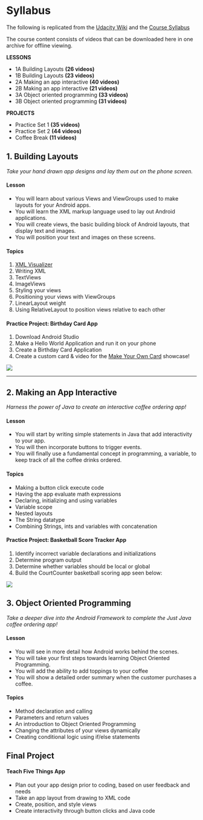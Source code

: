 # Syllabus

The following is replicated from the [Udacity Wiki](https://www.udacity.com/wiki/ud837) and the [Course Syllabus](https://www.udacity.com/course/android-development-for-beginners--ud837)

The course content consists of videos that can be downloaded here in one archive for offline viewing.

**LESSONS**
* 1A Building Layouts **(26 videos)**
* 1B Building Layouts **(23 videos)**
* 2A Making an app interactive **(40 videos)**
* 2B Making an app interactive **(21 videos)**
* 3A Object oriented programming **(33 videos)**
* 3B Object oriented programming **(31 videos)**

**PROJECTS**
* Practice Set 1 **(35 videos)**
* Practice Set 2 **(44 videos)**
* Coffee Break **(11 videos)**


## 1. Building Layouts

*Take your hand drawn app designs and lay them out on the phone screen.*

#### Lesson
 * You will learn about various Views and ViewGroups used to make layouts for your Android apps. 
 * You will learn the XML markup language used to lay out Android applications. 
 * You will create views, the basic building block of Android layouts, that display text and images. 
 * You will position your text and images on these screens. 

#### Topics
1. [XML Visualizer](http://labs.udacity.com/android-visualizer/#/android/sandbox)
2. Writing XML
2. TextViews 
3. ImageViews
3. Styling your views
4. Positioning your views with ViewGroups
5. LinearLayout weight
6. Using RelativeLayout to position views relative to each other

#### Practice Project: Birthday Card App

1. Download Android Studio
2. Make a Hello World Application and run it on your phone
3. Create a Birthday Card Application
4. Create a custom card & video for the [Make Your Own Card](http://discussions.udacity.com/t/make-your-own-card/19643) showcase!

![](https://lh3.googleusercontent.com/TB8BsLE1YiTXZkirAr-5MXsvKLgWEXCkqUBmEglfJ-XzV-DJVX5ILNYoJuEo6bABORgpXWxP9wm6w1xFoLHb=s500)

---


## 2. Making an App Interactive

*Harness the power of Java to create an interactive coffee ordering app!* 


#### Lesson
* You will start by writing simple statements in Java that add interactivity to your app.
* You will then incorporate buttons to trigger events. 
* You will finally use a fundamental concept in programming, a variable, to keep track of all the coffee drinks ordered.

#### Topics
* Making a button click execute code
* Having the app evaluate math expressions
* Declaring, initializing and using variables
* Variable scope
* Nested layouts
* The String datatype
* Combining Strings, ints and variables with concatenation

#### Practice Project: Basketball Score Tracker App
1. Identify incorrect variable declarations and initializations
2. Determine program output
3. Determine whether variables should be local or global
4. Build the CourtCounter basketball scoring app seen below:

![](https://lh3.googleusercontent.com/Gdjy4z94g7Drzkvm3ow5Y-M5STJ0ddY7n40eJG-_m166FddQXwWw4w3uatD4FUtQ-_bcUI-xY6JXmoSM3Ok=s500)


## 3. Object Oriented Programming

*Take a deeper dive into the Android Framework to complete the Just Java coffee ordering app!* 

#### Lesson
* You will see in more detail how Android works behind the scenes.
* You will take your first steps towards learning Object Oriented Programming. 
* You will add the ability to add toppings to your coffee
* You will show a detailed order summary when the customer purchases a coffee.

#### Topics
* Method declaration and calling
* Parameters and return values
* An introduction to Object Oriented Programming
* Changing the attributes of your views dynamically
* Creating conditional logic using if/else statements


## Final Project

#### Teach Five Things App
* Plan out your app design prior to coding, based on user feedback and needs
* Take an app layout from drawing to XML code
* Create, position, and style views
* Create interactivity through button clicks and Java code